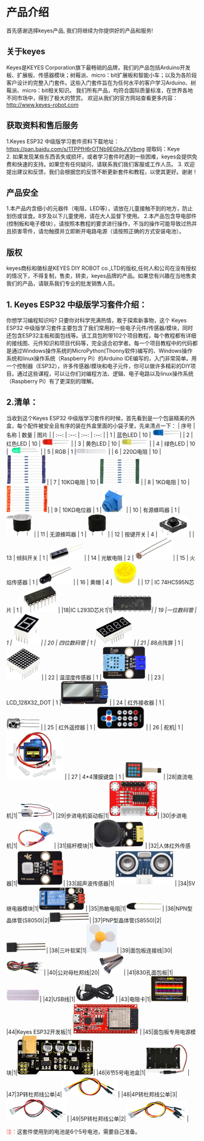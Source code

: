 # 产品介绍

首先感谢选择keyes产品,
我们将继续为你提供好的产品和服务!
## 关于keyes                             
Keyes是KEYES Corporation旗下最畅销的品牌，我们的产品包括Arduino开发板、扩展板、传感器模块；树莓派、micro：bit扩展板和智能小车；以及为各阶段客户设计的完整入门套件。这些入门套件旨在为任何水平的客户学习Arduino、树莓派、micro：bit相关知识。
我们所有产品，均符合国际质量标准，在世界各地不同市场中，得到了极大的赞赏。 
欢迎从我们的官方网站查看更多内容：
http://www.keyes-robot.com
## 获取资料和售后服务                     
1.Keyes ESP32 中级版学习套件资料下载地址：https://pan.baidu.com/s/1TPPfH6rOTNb9EGhkJVVbmg
提取码：Keye   
2. 如果发现某些东西丢失或损坏，或者学习套件时遇到一些困难，keyes会提供免费和快速的支持。如果您有任何疑问，请联系我们我们客服或工作人员。
3. 欢迎提出建议和反馈，我们会根据您的反馈不断更新套件和教程，以使其更好。谢谢！
## 产品安全                               
1.本产品内含细小的元器件（电阻，LED等），请放在儿童接触不到的地方，防止划伤或误食。8岁及以下儿童使用，请在大人监督下使用。
2.本产品包含导电部件(控制板和电子模块），请按照本教程的要求进行操作，不当的操作可能导致过热并且损害零件，请勿触摸并立即断开电路电源（请按照正确的方式安装电池）。
## 版权                                   
keyes商标和徽标是KEYES DIY ROBOT co.,LTD的版权,任何人和公司在没有授权的情况下，不得复制，售卖，转卖，keyes品牌的产品。如果您有兴趣在当地售卖我们的产品，请联系我们专业的批发销售人员。

## 1. Keyes ESP32 中级版学习套件介绍：

你想学习编程知识吗?
只要你对科学充满热情，敢于探索新事物，这个 Keyes ESP32 中级版学习套件主要包含了我们常用的一些电子元件/传感器/模块，同时还包含ESP32主板和面包线等。该工具包附带102个项目教程，每个教程都有详细的接线图、元件知识和项目代码等，完全适合初学者。每一个项目教程中的代码都是通过Windows操作系统的MicroPython(Thonny软件)编写的、Windows操作系统和linux操作系统（Raspberry Pi）的Arduino IDE编写的，入门非常简单。用一个控制器（ESP32），许多传感器/模块和电子元件，你可以做许多精彩的DIY项目。通过这些课程，可以让你们对编程方法、逻辑、电子电路以及linux操作系统（Raspberry Pi）有了更深刻的理解。

## 2.清单：
当收到这个Keyes ESP32 中级版学习套件的时候，首先看到是一个包装精美的外盒，每个配件被安全且有序的装在外盒里面的小袋子里，先来清点一下：
| 序号 | 名称 | 数量 | 图片 |
| :--: | :--: | :--: | :--: |
| 1 | 蓝色LED | 10 | ![图片不存在](./media/f6bbd58a5d3ad73cbbb4f9dc6dbebce0.png)|
| 2 | 红色LED | 10 | ![图片不存在](./media/28c28e6163de71f861c1f8f9bf621ee2.png) |
| 3 | 黄色LED | 10 | ![图片不存在](./media/538628fed136c06e104ae01b69774d34.png) |
| 4 | 绿色LED | 10 | ![图片不存在](./media/cede9aadb081f8efbe1aa2884452296f.png) |
| 5 | RGB | 1 |![图片不存在](./media/003957a24c8e74516a270a6e185801a2.png) |
| 6 | 220Ω电阻 | 10 | ![图片不存在](./media/83dd3936e779ba45cddf56600115789d.png) |
| 7 | 10KΩ电阻 | 10 | ![图片不存在](./media/c2c666b93f8c92e48a934cc7d9f973f0.png) |
| 8 | 1KΩ电阻 | 10 | ![图片不存在](./media/9b934d4a221b3b257a455c3b3c4228e2.png)|
| 9 | 10KΩ电位器 | 1 |![图片不存在](./media/ac70940b0377ccf514485a998d6720fb.png) |
| 10 | 有源蜂鸣器 | 1 | ![图片不存在](./media/ce52ed607c9bf646c08b31bdcbda32dc.png) |
| 11 | 无源蜂鸣器 | 1 | ![图片不存在](./media/22d5fea09cc7ab9cdcc629c9154ba381.png) |
| 12 | 按键开关 | 4 | ![图片不存在](./media/c14b6e885fd4e7f896660e8f0b17c53b.png) |
| 13 | 倾斜开关 | 1 | ![图片不存在](./media/1f2336f407c46c06a22ea95f6b829889.png) |
| 14 | 光敏电阻 | 2 | ![图片不存在](./media/370c51be584ea949504a2c23b0d2a236.png) |
| 15 | 火焰传感器 | 1 | ![图片不存在](./media/4db4a5c9d0a14d3acd4d83d77512e62c.png) |
| 16 | 黄帽 | 4 | ![图片不存在](./media/5541c805fdda861e206fded757b7273a.png) |
| 17 | IC 74HC595N芯片 | 1 | ![图片不存在](./media/885e82580c63e5646c5f0f5965d8d22d.png) |
|18|IC L293D芯片*1|1|![图片不存在](./media/cc88893fe37f3488bc244f5eadaad7bd.png)|
| 19 |一位数码管 | 1 | ![图片不存在](./media/50b0805b23829e01d4e1053b156e8246.png) |
| 20 | 四位数码管 | 1 |![图片不存在](./media/9fdfea69b62531a92309052760130694.png) |
| 21 | 8*8点阵屏 | 1 | ![图片不存在](./media/e5d2b82a75e728b09b97cc15056b0287.png) |
| 22 | 温湿度传感器 | 1 | ![图片不存在](./media/89c6de606d4bfcbbf936973c64c7bab8.png) |
| 23 | LCD_128X32_DOT | 1 |![图片不存在](./media/ee579c30618ac5b406afefca28affaab.png) |
| 24 | 红外接收器 | 1 | ![图片不存在](./media/e43fc12aa1fa526ca2c9f0eb4c0523e2.png) |
| 25 | 红外遥控器 | 1 | ![图片不存在](./media/7bd8ef41ed157a2ed1f217ce39f82a37.png) |
| 26 | 舵机| 1 | ![图片不存在](./media/a3c3875db6fb046826b26d892be62efc.png) |
| 27 | 4*4薄膜键盘 | 1 | ![图片不存在](./media/f24b38efbf074e280038b7cc3584a197.png) |
|28|直流电机|1|![图片不存在](./media/dae45d195fded43701882b0f36f21b98.png)|
|29|步进电机驱动板|1|![图片不存在](./media/e2e911f7b56b6a53c0365cedeb96ee93.png)|
|30|步进电机|1|![图片不存在](./media/90e20dbf2026b921d60d779078b58f30.png)|
|31|摇杆模块|1|![图片不存在](./media/0344db705c8b937a6cf50f3ffab4dd04.png)|
|32|人体红外传感器|1|![图片不存在](./media/588578f3fb67f86052eec327f24a5b17.png)|
|33|超声波传感器|1|![图片不存在](./media/3666ccbac64491271e75a3aee688d747.png)|
|34|5V继电器模块|1|![图片不存在](./media/c910a7be7acddac1d2c4e4a1613524f4.png)|
|35|热敏电阻|1|![图片不存在](./media/88f6759db2cc9c8ca4f1e821d5b0d802.png)|
|36|NPN型晶体管(S8050)|2|![图片不存在](./media/6c3a06627faa0d87dd69cbd361929240.png)|
|37|PNP型晶体管(S8550)|2|![图片不存在](./media/6c3a06627faa0d87dd69cbd361929240.png)|
|38|三叶软桨|1|![图片不存在](./media/1fa137ed145f6d7579d0245284776fbb.png)|
|39|面包板连接线|30|![图片不存在](./media/b146f1221b43b628375e658c8c0bc91f.png)|
|40|公对母杜邦线|20|![图片不存在](./media/918c8e3c24ca4ee27373855403f9c9b0.png)|
|41|830孔面包板|1|![图片不存在](./media/6bea285b04975f047a7cb1ccbbd0ee95.png)|
|42|USB线|1|![图片不存在](./media/c4e6c70864cc39335a240e827d4c2917.png)|
|43|电阻卡|1|![图片不存在](./media/9d05389e19d8128ee7ef0497061782a0.png)|
|44|Keyes ESP32开发板|1|![图片不存在](./media/cc071c5ea1219f92ddb7f3a893380c08.png)|
|45|面包板专用电源模块|1|![图片不存在](./media/c562656c96657983e724daed7c8d6202.png)|
|46|6节5号电池盒|1|![图片不存在](./media/617850e058dba425262b7acbf11ee141.png)|
|47|3P转杜邦线公单|4|![图片不存在](./media/1a190cfbfe81a1524e1d1ef681688a64.png)|
|48|4P转杜邦线公单|3|![图片不存在](./media/4191d5454859076aa2a6c069185be177.png)|
|49|5P转杜邦线公单|2|![图片不存在](./media/7172e3b16a2567aa57171cf42bbb3d49.png)|

<span style="color: rgb(255, 76, 65);">注：</span>这套件使用到的电池是6个5号电池，需要自己准备。

